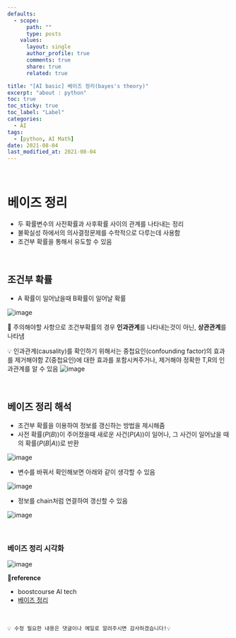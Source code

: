 ```yaml
---
defaults:
  - scope:
      path: ""
      type: posts
    values:
      layout: single
      author_profile: true
      comments: true
      share: true
      related: true

title: "[AI basic] 베이즈 정리(bayes's theory)"
excerpt: "about : python"
toc: true
toc_sticky: true
toc_label: "Label"
categories:
  - AI
tags:
  - [python, AI Math]
date: 2021-08-04
last_modified_at: 2021-08-04
---
```

<br>

# 베이즈 정리

- 두 확률변수의 사전확률과 사후확률 사이의 관계를 나타내는 정리
- 불확실성 하에서의 의사결정문제를 수학적으로 다루는데 사용함
- 조건부 확률을 통해서 유도할 수 있음

<br>

## 조건부 확률

- A 확률이 일어났을때 B확률이 일어날 확률

![image](https://user-images.githubusercontent.com/77658029/128620393-3ed9c7dc-87b5-4033-aeae-27894dfd6df9.png)

🚨 주의해야할 사항으로 조건부확률의 경우 **인과관계**를 나타내는것이 아닌, **상관관계**를 나타냄

💡 인과관계(causality)를 확인하기 위해서는 중첩요인(confounding factor)의 효과를 제거해야함
   Z(중첩요인)에 대한 효과를 포함시켜주거나, 제거해야 정확한 T,R의 인과관계를 알 수 있음
   ![image](https://user-images.githubusercontent.com/77658029/128620846-9ed9bc34-1623-46e0-b032-484fc529f4b5.png)

<br>

## 베이즈 정리 해석

- 조건부 확률을 이용하여 정보를 갱신하는 방법을 제시해줌
- 사전 확률($P(B)$)이 주어졌을때 새로운 사건($P(A)$)이 일어나, 그 사건이 일어났을 때의 확률($P(B|A)$)로 반환

![image](https://user-images.githubusercontent.com/77658029/128620410-25c3b4f4-4a74-44aa-b75d-f8ca3e88ed29.png)

- 변수를 바꿔서 확인해보면 아래와 같이 생각할 수 있음

![image](https://user-images.githubusercontent.com/77658029/128620493-466be911-bdda-4400-907c-492f1229f91a.png)

- 정보를 chain처럼 연결하여 갱신할 수 있음

![image](https://user-images.githubusercontent.com/77658029/128620538-04785901-c597-4f15-b3e6-e59a734414a1.png)

<br>

### 베이즈 정리 시각화

![image](https://user-images.githubusercontent.com/77658029/128620634-59802f98-9938-4307-9cea-caf78e1e30a8.png)


**📌reference**
- boostcourse AI tech
- [베이즈 정리](https://ko.wikipedia.org/wiki/%EB%B2%A0%EC%9D%B4%EC%A6%88_%EC%A0%95%EB%A6%AC)

<br>

```
💡 수정 필요한 내용은 댓글이나 메일로 알려주시면 감사하겠습니다!💡 
```
